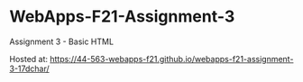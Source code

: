 # WebApps-F21-Assignment-3
Assignment 3 - Basic HTML

Hosted at: https://44-563-webapps-f21.github.io/webapps-f21-assignment-3-17dchar/
